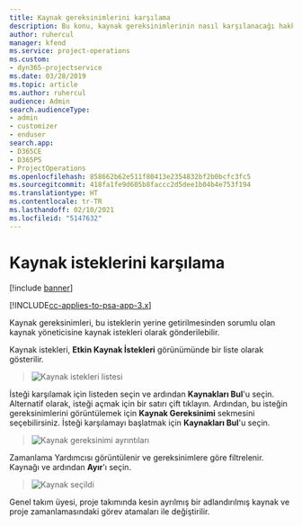 ```yaml
---
title: Kaynak gereksinimlerini karşılama
description: Bu konu, kaynak gereksinimlerinin nasıl karşılanacağı hakkında bilgi sağlar.
author: ruhercul
manager: kfend
ms.service: project-operations
ms.custom:
- dyn365-projectservice
ms.date: 03/28/2019
ms.topic: article
ms.author: ruhercul
audience: Admin
search.audienceType:
- admin
- customizer
- enduser
search.app:
- D365CE
- D365PS
- ProjectOperations
ms.openlocfilehash: 858662b62e511f80413e2354832bf2b0bcfc3fc5
ms.sourcegitcommit: 418fa1fe9d605b8faccc2d5dee1b04b4e753f194
ms.translationtype: HT
ms.contentlocale: tr-TR
ms.lasthandoff: 02/10/2021
ms.locfileid: "5147632"
---
```

# <a name="fulfilling-resource-requests"></a>Kaynak isteklerini karşılama

[!include [banner](../includes/psa-now-project-operations.md)]

[!INCLUDE[cc-applies-to-psa-app-3.x](../includes/cc-applies-to-psa-app-3x.md)]

Kaynak gereksinimleri, bu isteklerin yerine getirilmesinden sorumlu olan kaynak yöneticisine kaynak istekleri olarak gönderilebilir.

Kaynak istekleri, **Etkin Kaynak İstekleri** görünümünde bir liste olarak gösterilir.

> ![Kaynak istekleri listesi](media/Resource-Management-image59.png)

İsteği karşılamak için listeden seçin ve ardından **Kaynakları Bul**'u seçin. Alternatif olarak, isteği açmak için bir satırı çift tıklayın. Ardından, bu isteğin gereksinimlerini görüntülemek için **Kaynak Gereksinimi** sekmesini seçebilirsiniz. İsteği karşılamayı başlatmak için **Kaynakları Bul**'u seçin.

> ![Kaynak gereksinimi ayrıntıları](media/Resource-Management-image60.png)

Zamanlama Yardımcısı görüntülenir ve gereksinimlere göre filtrelenir. Kaynağı ve ardından **Ayır**'ı seçin.

> ![Kaynak seçildi](media/Resource-Management-image61.png)

Genel takım üyesi, proje takımında kesin ayrılmış bir adlandırılmış kaynak ve proje zamanlamasındaki görev atamaları ile değiştirilir.
